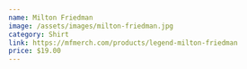 ```yaml
---
name: Milton Friedman
image: /assets/images/milton-friedman.jpg
category: Shirt
link: https://mfmerch.com/products/legend-milton-friedman
price: $19.00
---
```

